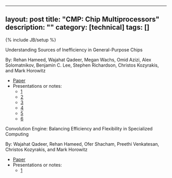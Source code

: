 
---
layout: post
title: "CMP: Chip Multiprocessors"
description: ""
category: [technical]
tags: []
---
{% include JB/setup %}

Understanding Sources of Inefficiency in General-Purpose Chips

By: Rehan Hameed, Wajahat Qadeer, Megan Wachs, Omid Azizi, Alex Solomatnikov, Benjamin C. Lee, Stephen Richardson, Christos Kozyrakis, and Mark Horowitz

- [Paper](http://citeseerx.ist.psu.edu/viewdoc/download?doi=10.1.1.708.3891&rep=rep1&type=pdf)
- Presentations or notes: 
	- [1](https://pdfs.semanticscholar.org/6c60/76129e9b345d52b8e903cbf0b1064461063b.pdf)
	- [2](http://csl.stanford.edu/~christos/publications/2010.efficiency.isca.slides.pdf)
	- [3](https://gist.github.com/rygorous/9124356)
	- [4](https://prezi.com/2drrpfzaktu5/understanding-sources-of-inefficiency-in-general-purpose-chi/)
	- [5](http://www.eecs.umich.edu/courses/eecs573/slides/573%20presentation.pptx)
	- [6](http://ece751.ece.wisc.edu/presentations/paper_08_david_schlais.pptx)
	
	
Convolution Engine: Balancing Efficiency and Flexibility in Specialized Computing

By:  Wajahat Qadeer, Rehan Hameed, Ofer Shacham, Preethi Venkatesan, Christos Kozyrakis, and Mark Horowitz
	
- [Paper](http://csl.stanford.edu/~christos/publications/2015.convolution_engine.cacm.pdf)
- Presentations or notes: 
	- [1](http://csl.stanford.edu/~christos/publications/2013.convolution.isca.slides.pdf) 